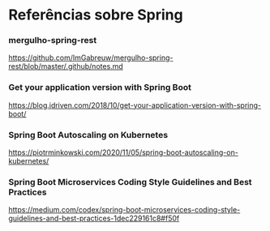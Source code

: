 # Referências sobre Spring

### mergulho-spring-rest

https://github.com/ImGabreuw/mergulho-spring-rest/blob/master/.github/notes.md

### Get your application version with Spring Boot

https://blog.jdriven.com/2018/10/get-your-application-version-with-spring-boot/

### Spring Boot Autoscaling on Kubernetes

<!-- markdown-link-check-disable-next-line -->
https://piotrminkowski.com/2020/11/05/spring-boot-autoscaling-on-kubernetes/

### Spring Boot Microservices Coding Style Guidelines and Best Practices

<!-- markdown-link-check-disable-next-line -->
https://medium.com/codex/spring-boot-microservices-coding-style-guidelines-and-best-practices-1dec229161c8#f50f
